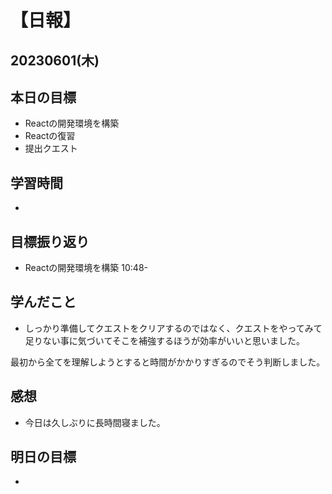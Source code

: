 # 【日報】
## 20230601(木)
## 本日の目標
- Reactの開発環境を構築
- Reactの復習
- 提出クエスト
## 学習時間
- 

## 目標振り返り
- Reactの開発環境を構築 10:48-

## 学んだこと
- しっかり準備してクエストをクリアするのではなく、クエストをやってみて足りない事に気づいてそこを補強するほうが効率がいいと思いました。

最初から全てを理解しようとすると時間がかかりすぎるのでそう判断しました。

## 感想
- 今日は久しぶりに長時間寝ました。

## 明日の目標
- 


